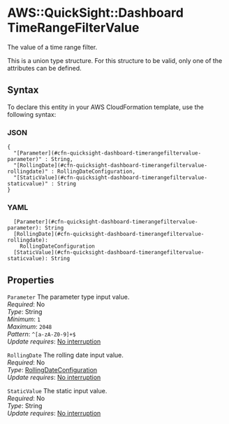 # AWS::QuickSight::Dashboard TimeRangeFilterValue<a name="aws-properties-quicksight-dashboard-timerangefiltervalue"></a>

The value of a time range filter\.

This is a union type structure\. For this structure to be valid, only one of the attributes can be defined\.

## Syntax<a name="aws-properties-quicksight-dashboard-timerangefiltervalue-syntax"></a>

To declare this entity in your AWS CloudFormation template, use the following syntax:

### JSON<a name="aws-properties-quicksight-dashboard-timerangefiltervalue-syntax.json"></a>

```
{
  "[Parameter](#cfn-quicksight-dashboard-timerangefiltervalue-parameter)" : String,
  "[RollingDate](#cfn-quicksight-dashboard-timerangefiltervalue-rollingdate)" : RollingDateConfiguration,
  "[StaticValue](#cfn-quicksight-dashboard-timerangefiltervalue-staticvalue)" : String
}
```

### YAML<a name="aws-properties-quicksight-dashboard-timerangefiltervalue-syntax.yaml"></a>

```
  [Parameter](#cfn-quicksight-dashboard-timerangefiltervalue-parameter): String
  [RollingDate](#cfn-quicksight-dashboard-timerangefiltervalue-rollingdate):
    RollingDateConfiguration
  [StaticValue](#cfn-quicksight-dashboard-timerangefiltervalue-staticvalue): String
```

## Properties<a name="aws-properties-quicksight-dashboard-timerangefiltervalue-properties"></a>

`Parameter` <a name="cfn-quicksight-dashboard-timerangefiltervalue-parameter"></a>
The parameter type input value\.  
_Required_: No  
_Type_: String  
_Minimum_: `1`  
_Maximum_: `2048`  
_Pattern_: `^[a-zA-Z0-9]+$`  
_Update requires_: [No interruption](https://docs.aws.amazon.com/AWSCloudFormation/latest/UserGuide/using-cfn-updating-stacks-update-behaviors.html#update-no-interrupt)

`RollingDate` <a name="cfn-quicksight-dashboard-timerangefiltervalue-rollingdate"></a>
The rolling date input value\.  
_Required_: No  
_Type_: [RollingDateConfiguration](aws-properties-quicksight-dashboard-rollingdateconfiguration.md)  
_Update requires_: [No interruption](https://docs.aws.amazon.com/AWSCloudFormation/latest/UserGuide/using-cfn-updating-stacks-update-behaviors.html#update-no-interrupt)

`StaticValue` <a name="cfn-quicksight-dashboard-timerangefiltervalue-staticvalue"></a>
The static input value\.  
_Required_: No  
_Type_: String  
_Update requires_: [No interruption](https://docs.aws.amazon.com/AWSCloudFormation/latest/UserGuide/using-cfn-updating-stacks-update-behaviors.html#update-no-interrupt)
